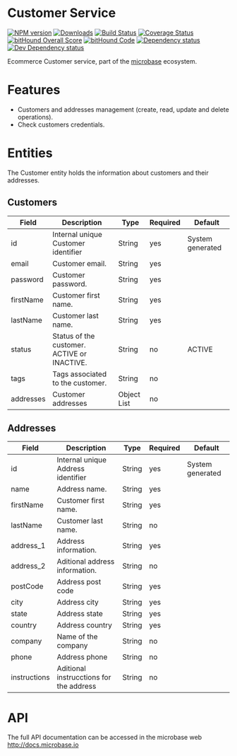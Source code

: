 # Customer Service

[![NPM version][npm-image]][npm-url]
[![Downloads][downloads-image]][npm-url]
[![Build Status][travis-image]][travis-url]
[![Coverage Status][coveralls-image]][coveralls-url]
[![bitHound Overall Score][bithound-overal-image]][bithound-url]
[![bitHound Code][bithound-code-image]][bithound-url]
[![Dependency status][bithound-image]][bithound-url]
[![Dev Dependency status][bithound-dev-image]][bithound-url]

[npm-url]:https://npmjs.org/package/microbase
[downloads-image]:http://img.shields.io/npm/dm/microbase.svg
[npm-image]:http://img.shields.io/npm/v/microbase.svg

[travis-url]:https://travis-ci.org/ncornag/micro-customer-service
[travis-image]:http://img.shields.io/travis/ncornag/micro-customer-service/develop.svg
[coveralls-url]:https://coveralls.io/r/ncornag/micro-customer-service
[coveralls-image]:https://img.shields.io/coveralls/ncornag/micro-customer-service/develop.svg

[bithound-url]:https://www.bithound.io/github/ncornag/micro-customer-service/develop
[bithound-overal-image]:https://www.bithound.io/github/ncornag/micro-customer-service/badges/score.svg
[bithound-image]:https://img.shields.io/bithound/dependencies/github/ncornag/micro-customer-service.svg
[bithound-dev-image]:https://img.shields.io/bithound/devDependencies/github/ncornag/micro-customer-service.svg
[bithound-code-image]:https://www.bithound.io/github/ncornag/micro-customer-service/badges/code.svg

Ecommerce Customer service, part of the [microbase](http://microbase.io)
ecosystem.

# Features

* Customers and addresses management (create, read, update and delete operations).
* Check customers credentials.

# Entities

The Customer entity holds the information about customers and their addresses.

## Customers

Field | Description | Type | Required | Default
---------|----------|------|---------|------------
id        | Internal unique Customer identifier          | String       | yes | System generated
email     | Customer email.                              | String       | yes |
password  | Customer password.                           | String       | yes |
firstName | Customer first name.                         | String       | yes |
lastName  | Customer last name.                          | String       | yes |
status    | Status of the customer. ACTIVE or INACTIVE.  | String       | no  | ACTIVE
tags      | Tags associated to the customer.             | String       | no  |
addresses | Customer addresses                           | Object List  | no  |

## Addresses

Field | Description | Type | Required | Default
---------|----------|------|---------|------------
id           | Internal unique Address identifier         | String  | yes | System generated
name         | Address name.                              | String  | yes |
firstName    | Customer first name.                       | String  | yes |
lastName     | Customer last name.                        | String  | no  |
address_1    | Address information.                       | String  | yes |
address_2    | Aditional address information.             | String  | no  |
postCode     | Address post code                          | String  | yes |
city         | Address city                               | String  | yes |
state        | Address state                              | String  | yes |
country      | Address country                            | String  | yes |
company      | Name of the company                        | String  | no  |
phone        | Address phone                              | String  | no  |
instructions | Aditional instrucctions for the address    | String  | no  |

# API

The full API documentation can be accessed in the microbase web http://docs.microbase.io